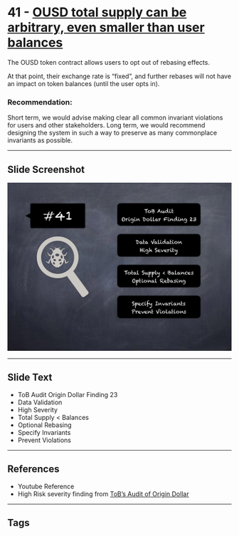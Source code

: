 
# 41 - [OUSD total supply can be arbitrary, even smaller than user balances](./OUSD%20total%20supply%20can%20be%20arbitrary,%20even%20smaller%20than%20user%20balances.md)

The OUSD token contract allows users to opt out of rebasing effects. 

At that point, their exchange rate is “fixed”, and further rebases will not have an impact on token balances (until the user opts in).

### Recommendation:
Short term, we would advise making clear all common invariant violations for users and other stakeholders. Long term, we would recommend designing the system in such a way to preserve as many commonplace invariants as possible.
___
## Slide Screenshot
![041.jpg](../../images/7.%20Audit%20Findings%20101/041.jpg)
___
## Slide Text
- ToB Audit Origin Dollar Finding 23
- Data Validation
- High Severity
- Total Supply < Balances
- Optional Rebasing
- Specify Invariants
- Prevent Violations
___
## References
- Youtube Reference
- High Risk severity finding from [ToB’s Audit of Origin Dollar](https://github.com/trailofbits/publications/blob/master/reviews/OriginDollar.pdf)
___
## Tags
